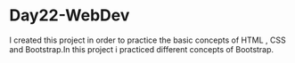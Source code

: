 # Day22-WebDev
I created this project in order to practice the basic concepts of HTML , CSS and Bootstrap.In this project i practiced different concepts of Bootstrap.
